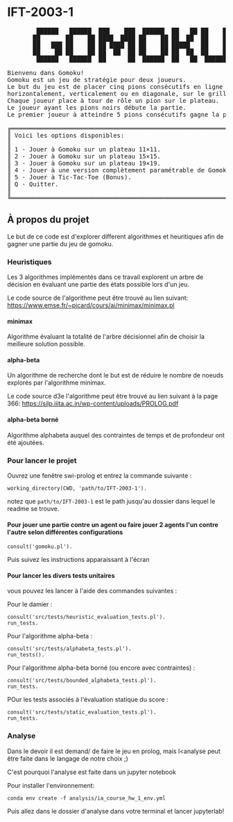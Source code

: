 # IFT-2003-1
<pre>
        ██████   ██████  ███    ███  ██████  ██   ██ ██    ██
       ██       ██    ██ ████  ████ ██    ██ ██  ██  ██    ██
       ██   ███ ██    ██ ██ ████ ██ ██    ██ █████   ██    ██
       ██    ██ ██    ██ ██  ██  ██ ██    ██ ██  ██  ██    ██
        ██████   ██████  ██      ██  ██████  ██   ██  ██████ 

Bienvenu dans Gomoku!  
Gomoku est un jeu de stratégie pour deux joueurs.  
Le but du jeu est de placer cinq pions consécutifs en ligne  
horizontalement, verticalement ou en diagonale, sur le grillage  
Chaque joueur place à tour de rôle un pion sur le plateau.  
Le joueur ayant les pions noirs débute la partie.  
Le premier joueur à atteindre 5 pions consécutifs gagne la partie.  

╔══════════════════════════════════════════════════════════════════╗  
║ Voici les options disponibles:                                   ║  
║                                                                  ║  
║ 1 - Jouer à Gomoku sur un plateau 11×11.                         ║  
║ 2 - Jouer à Gomoku sur un plateau 15×15.                         ║  
║ 3 - Jouer à Gomoku sur un plateau 19×19.                         ║  
║ 4 - Jouer à une version complètement paramétrable de Gomoku.     ║  
║ 5 - Jouer à Tic-Tac-Toe (Bonus).                                 ║  
║ Q - Quitter.                                                     ║  
║                                                                  ║  
╚══════════════════════════════════════════════════════════════════╝  
</pre>

## À propos du projet
Le but de ce code est d'explorer different algorithmes et heuritiques afin de gagner une partie du jeu de gomoku.

### Heuristiques
Les 3 algorithmes implémentés dans ce travail explorent un arbre de décision en évaluant une partie des états possible lors d'un jeu.

Le code source de l'algorithme peut être trouvé au lien suivant: https://www.emse.fr/~picard/cours/ai/minimax/minimax.pl

#### minimax
Algorithme évaluant la totalité de l'arbre décisionnel afin de choisir la meilleure solution possible. 

#### alpha-beta
Un algorithme de recherche dont le but est de réduire le nombre de noeuds explorés par l'algorithme minimax.

Le code source d3e l'algorithme peut être trouvé au lien suivant à la page 366:  https://silp.iiita.ac.in/wp-content/uploads/PROLOG.pdf

#### alpha-beta borné
Algorithme alphabeta auquel des contraintes de temps et de profondeur ont été ajoutées.

### Pour lancer le projet
Ouvrez une fenêtre swi-prolog et entrez la commande suivante :
```ijprolog
working_directory(CWD, 'path/to/IFT-2003-1').
```
notez que `path/to/IFT-2003-1` est le path jusqu'au dossier dans lequel le readme se trouve.

#### Pour jouer une partie contre un agent ou faire jouer 2 agents l'un contre l'autre selon différentes configurations
```ijprolog
consult('gomoku.pl').
```
Puis suivez les instructions apparaissant à l'écran

#### Pour lancer les divers tests unitaires
vous pouvez les lancer à l'aide des commandes suivantes :

Pour le damier :
```ijprolog
consult('src/tests/heuristic_evaluation_tests.pl').
run_tests.
```

Pour l'algorithme alpha-beta :
```ijprolog
consult('src/tests/alphabeta_tests.pl').
run_tests().
```

Pour l'algorithme alpha-beta borné (ou encore avec contraintes) :
```ijprolog
consult('src/tests/bounded_alphabeta_tests.pl').
run_tests.
```

POur les tests associés à l'évaluation statique du score :
```ijprolog
consult('src/tests/static_evaluation_tests.pl').
run_tests.
```

### Analyse
Dans le devoir il est demand/ de faire le jeu en prolog, mais l<analyse peut être faite dans le langage de notre choix ;)

C'est pourquoi l'analyse est faite dans un jupyter notebook

Pour installer l'environnement:
```
conda env create -f analysis/ia_course_hw_1_env.yml
```

Puis allez dans le dossier d'analyse dans votre terminal et lancer jupyterlab!